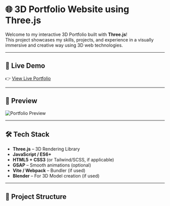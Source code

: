 # 🌐 3D Portfolio Website using Three.js

Welcome to my interactive 3D Portfolio built with **Three.js**!  
This project showcases my skills, projects, and experience in a visually immersive and creative way using 3D web technologies.

---

## 🚀 Live Demo

👉 [View Live Portfolio](https://your-portfolio-link.com)

---

## 📸 Preview

![Portfolio Preview](./assets/preview.png) <!-- Replace this with an actual image path or link -->

---

## 🛠️ Tech Stack

- **Three.js** – 3D Rendering Library  
- **JavaScript / ES6+**  
- **HTML5 + CSS3** (or Tailwind/SCSS, if applicable)  
- **GSAP** – Smooth animations (optional)  
- **Vite / Webpack** – Bundler (if used)  
- **Blender** – For 3D Model creation (if used)

---

## 📁 Project Structure

